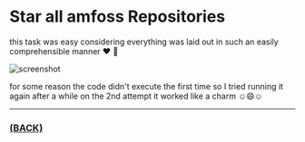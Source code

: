# Star all amfoss Repositories 

this task was easy considering everything was laid out in such an easily comprehensible manner :heart: 🤟

![screenshot](https://user-images.githubusercontent.com/89575829/138350099-b75c4011-8bf3-449f-ba68-3aa22fefe44d.png)

for some reason the code didn't execute the first time so I tried running it again after a while on the 2nd attempt it worked like a charm ☺︎😄☺︎

---
### [(BACK)](https://github.com/PranavKrishnan007/amfoss-tasks)
